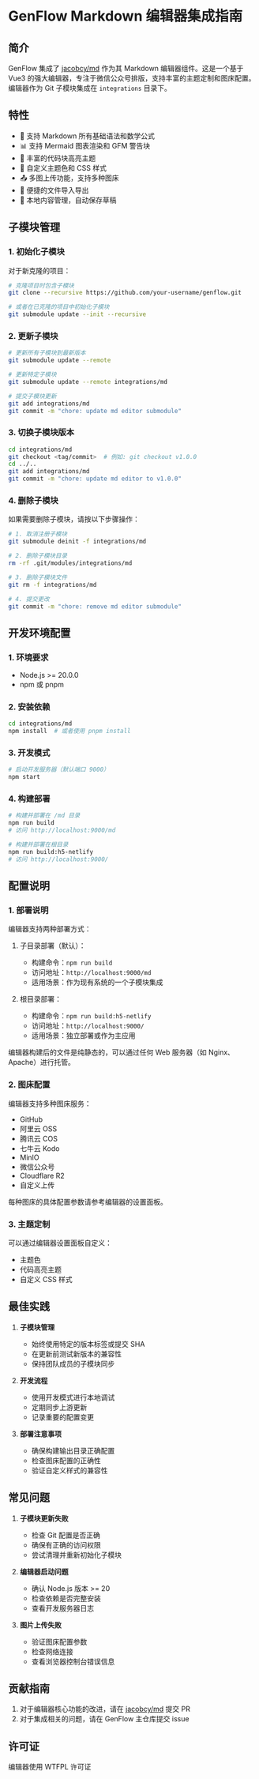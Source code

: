 # GenFlow Markdown 编辑器集成指南

## 简介

GenFlow 集成了 [jacobcy/md](https://github.com/jacobcy/md) 作为其 Markdown 编辑器组件。这是一个基于 Vue3 的强大编辑器，专注于微信公众号排版，支持丰富的主题定制和图床配置。编辑器作为 Git 子模块集成在 `integrations` 目录下。

## 特性

- 🎨 支持 Markdown 所有基础语法和数学公式
- 📊 支持 Mermaid 图表渲染和 GFM 警告块
- 🌈 丰富的代码块高亮主题
- 🎯 自定义主题色和 CSS 样式
- 📤 多图上传功能，支持多种图床
- 💾 便捷的文件导入导出
- 📝 本地内容管理，自动保存草稿

## 子模块管理

### 1. 初始化子模块

对于新克隆的项目：

```bash
# 克隆项目时包含子模块
git clone --recursive https://github.com/your-username/genflow.git

# 或者在已克隆的项目中初始化子模块
git submodule update --init --recursive
```

### 2. 更新子模块

```bash
# 更新所有子模块到最新版本
git submodule update --remote

# 更新特定子模块
git submodule update --remote integrations/md

# 提交子模块更新
git add integrations/md
git commit -m "chore: update md editor submodule"
```

### 3. 切换子模块版本

```bash
cd integrations/md
git checkout <tag/commit>  # 例如: git checkout v1.0.0
cd ../..
git add integrations/md
git commit -m "chore: update md editor to v1.0.0"
```

### 4. 删除子模块

如果需要删除子模块，请按以下步骤操作：

```bash
# 1. 取消注册子模块
git submodule deinit -f integrations/md

# 2. 删除子模块目录
rm -rf .git/modules/integrations/md

# 3. 删除子模块文件
git rm -f integrations/md

# 4. 提交更改
git commit -m "chore: remove md editor submodule"
```

## 开发环境配置

### 1. 环境要求

- Node.js >= 20.0.0
- npm 或 pnpm

### 2. 安装依赖

```bash
cd integrations/md
npm install  # 或者使用 pnpm install
```

### 3. 开发模式

```bash
# 启动开发服务器（默认端口 9000）
npm start
```

### 4. 构建部署

```bash
# 构建并部署在 /md 目录
npm run build
# 访问 http://localhost:9000/md

# 构建并部署在根目录
npm run build:h5-netlify
# 访问 http://localhost:9000/
```

## 配置说明

### 1. 部署说明

编辑器支持两种部署方式：

1. 子目录部署（默认）：
   - 构建命令：`npm run build`
   - 访问地址：`http://localhost:9000/md`
   - 适用场景：作为现有系统的一个子模块集成

2. 根目录部署：
   - 构建命令：`npm run build:h5-netlify`
   - 访问地址：`http://localhost:9000/`
   - 适用场景：独立部署或作为主应用

编辑器构建后的文件是纯静态的，可以通过任何 Web 服务器（如 Nginx、Apache）进行托管。

### 2. 图床配置

编辑器支持多种图床服务：

- GitHub
- 阿里云 OSS
- 腾讯云 COS
- 七牛云 Kodo
- MinIO
- 微信公众号
- Cloudflare R2
- 自定义上传

每种图床的具体配置参数请参考编辑器的设置面板。

### 3. 主题定制

可以通过编辑器设置面板自定义：

- 主题色
- 代码高亮主题
- 自定义 CSS 样式

## 最佳实践

1. **子模块管理**
   - 始终使用特定的版本标签或提交 SHA
   - 在更新前测试新版本的兼容性
   - 保持团队成员的子模块同步

2. **开发流程**
   - 使用开发模式进行本地调试
   - 定期同步上游更新
   - 记录重要的配置变更

3. **部署注意事项**
   - 确保构建输出目录正确配置
   - 检查图床配置的正确性
   - 验证自定义样式的兼容性

## 常见问题

1. **子模块更新失败**
   - 检查 Git 配置是否正确
   - 确保有正确的访问权限
   - 尝试清理并重新初始化子模块

2. **编辑器启动问题**
   - 确认 Node.js 版本 >= 20
   - 检查依赖是否完整安装
   - 查看开发服务器日志

3. **图片上传失败**
   - 验证图床配置参数
   - 检查网络连接
   - 查看浏览器控制台错误信息

## 贡献指南

1. 对于编辑器核心功能的改进，请在 [jacobcy/md](https://github.com/jacobcy/md) 提交 PR
2. 对于集成相关的问题，请在 GenFlow 主仓库提交 issue

## 许可证

编辑器使用 WTFPL 许可证
